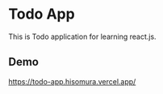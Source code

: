 # Todo App
This is Todo application for learning react.js.

## Demo
https://todo-app.hisomura.vercel.app/
